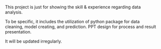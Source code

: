 This project is just for showing the skill & experience regarding data analysis. 

To be specific, it includes the utilization of python package for data cleaning, model creating, and prediction. PPT design for process and result presentation. 

It will be updated irregularly. 
